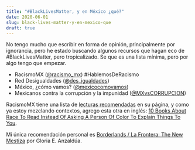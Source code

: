 ```yaml
---
title: "#BlackLivesMatter, y en México ¿qué?"
date: 2020-06-01
slug: black-lives-matter-y-en-mexico-que
draft: true
---
```


No tengo mucho que escribir en forma de opinión, principalmente por ignorancia, pero he estado buscando algunos recursos que hagan eco de #BlackLivesMatter, pero tropicalizado. Se que es una lista mínima, pero por algo tengo que empezar.

- RacismoMX ([@racismo_mx](https://twitter.com/@racismo_mx)) #HablemosDeRacismo
- Red Desigualdades ([@des_igualdades](https://twitter.com/@des_igualdades))
- México, ¿cómo vamos? ([@mexicocomovamos](https://twitter.com/@mexicocomovamos))
- Mexicanos contra la corrupción y la impunidad ([@MXvsCORRUPCION](https://twitter.com/@MXvsCORRUPCION))

RacismoMX tiene una lista de [lecturas recomendadas](https://racismo.mx/libros) en su página, y como ya estoy mezclando contextos, agrego esta otra en inglés: [10 Books About Race To Read Instead Of Asking A Person Of Color To Explain Things To You](https://www.bustle.com/p/10-books-about-race-to-read-instead-of-asking-a-person-of-color-to-explain-things-to-you-8548796).

Mi única recomendación personal es [Borderlands / La Frontera: The New Mestiza](https://www.goodreads.com/book/show/45882.Borderlands_La_Frontera) por Gloria E. Anzaldúa.
